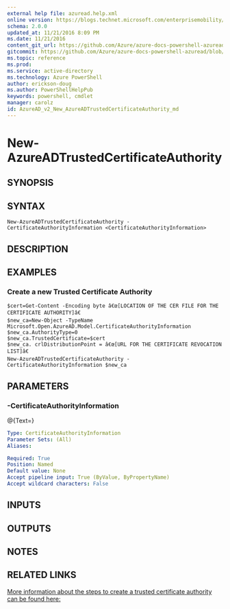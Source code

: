 ```yaml
---
external help file: azuread.help.xml
online version: https://blogs.technet.microsoft.com/enterprisemobility/2016/07/18/azuread-certificate-based-authentication-for-ios-and-android-now-in-preview/
schema: 2.0.0
updated_at: 11/21/2016 8:09 PM
ms.date: 11/21/2016
content_git_url: https://github.com/Azure/azure-docs-powershell-azuread/blob/live/Azure%20AD%20Cmdlets/AzureAD/v2/New-AzureADTrustedCertificateAuthority.md
gitcommit: https://github.com/Azure/azure-docs-powershell-azuread/blob/e79870303c4a5b18f88c61a5fe206bd45af8c480/Azure%20AD%20Cmdlets/AzureAD/v2/New-AzureADTrustedCertificateAuthority.md
ms.topic: reference
ms.prod: 
ms.service: active-directory
ms.technology: Azure PowerShell
author: erickson-doug
ms.author: PowerShellHelpPub
keywords: powershell, cmdlet
manager: carolz
id: AzureAD_v2_New_AzureADTrustedCertificateAuthority_md
---
```


# New-AzureADTrustedCertificateAuthority

## SYNOPSIS

## SYNTAX

```
New-AzureADTrustedCertificateAuthority -CertificateAuthorityInformation <CertificateAuthorityInformation>
```

## DESCRIPTION

## EXAMPLES

### Create a new Trusted Certificate Authority
```
$cert=Get-Content -Encoding byte â€œ[LOCATION OF THE CER FILE FOR THE CERTIFICATE AUTHORITY]â€
$new_ca=New-Object -TypeName Microsoft.Open.AzureAD.Model.CertificateAuthorityInformation
$new_ca.AuthorityType=0
$new_ca.TrustedCertificate=$cert
$new_ca. crlDistributionPoint = â€œ[URL FOR THE CERTIFICATE REVOCATION LIST]â€
New-AzureADTrustedCertificateAuthority -CertificateAuthorityInformation $new_ca
```

## PARAMETERS

### -CertificateAuthorityInformation
@{Text=}

```yaml
Type: CertificateAuthorityInformation
Parameter Sets: (All)
Aliases: 

Required: True
Position: Named
Default value: None
Accept pipeline input: True (ByValue, ByPropertyName)
Accept wildcard characters: False
```

## INPUTS

## OUTPUTS

## NOTES

## RELATED LINKS

[More information about the steps to create a trusted certificate authority can be found here:](https://blogs.technet.microsoft.com/enterprisemobility/2016/07/18/azuread-certificate-based-authentication-for-ios-and-android-now-in-preview/)

